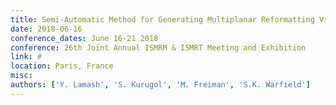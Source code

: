 ```yaml
---
title: Semi-Automatic Method for Generating Multiplanar Reformatting Views of MR Post-Contrast T1-Weighted Images for Visualizing and Assessing Pediatric Crohn's Disease
date: 2018-06-16
conference_dates: June 16-21 2018
conference: 26th Joint Annual ISMRM & ISMRT Meeting and Exhibition
link: #
location: Paris, France
misc:  
authors: ['Y. Lamash', 'S. Kurugol', 'M. Freiman', 'S.K. Warfield']
---
```

